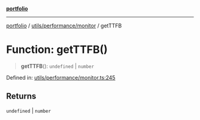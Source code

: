 [**portfolio**](../../../../README.md)

***

[portfolio](../../../../modules.md) / [utils/performance/monitor](../README.md) / getTTFB

# Function: getTTFB()

> **getTTFB**(): `undefined` \| `number`

Defined in: [utils/performance/monitor.ts:245](https://github.com/tnorlund/Portfolio/blob/39c93805eecc9a3da570e5e2e4fb449fe564befe/portfolio/utils/performance/monitor.ts#L245)

## Returns

`undefined` \| `number`
